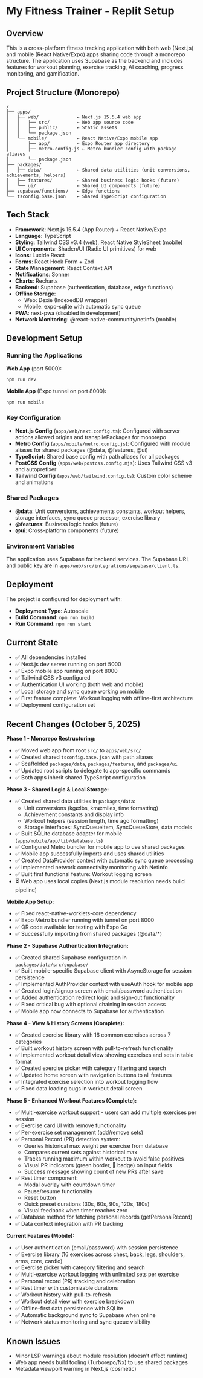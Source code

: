 # My Fitness Trainer - Replit Setup

## Overview
This is a cross-platform fitness tracking application with both web (Next.js) and mobile (React Native/Expo) apps sharing code through a monorepo structure. The application uses Supabase as the backend and includes features for workout planning, exercise tracking, AI coaching, progress monitoring, and gamification.

## Project Structure (Monorepo)
```
/
├── apps/
│   ├── web/              ← Next.js 15.5.4 web app
│   │   ├── src/          ← Web app source code
│   │   ├── public/       ← Static assets
│   │   └── package.json
│   └── mobile/           ← React Native/Expo mobile app
│       ├── app/          ← Expo Router app directory
│       ├── metro.config.js ← Metro bundler config with package aliases
│       └── package.json
├── packages/
│   ├── data/             ← Shared data utilities (unit conversions, achievements, helpers)
│   ├── features/         ← Shared business logic hooks (future)
│   └── ui/               ← Shared UI components (future)
├── supabase/functions/   ← Edge functions
└── tsconfig.base.json    ← Shared TypeScript configuration
```

## Tech Stack
- **Framework**: Next.js 15.5.4 (App Router) + React Native/Expo
- **Language**: TypeScript
- **Styling**: Tailwind CSS v3.4 (web), React Native StyleSheet (mobile)
- **UI Components**: Shadcn/UI (Radix UI primitives) for web
- **Icons**: Lucide React
- **Forms**: React Hook Form + Zod
- **State Management**: React Context API
- **Notifications**: Sonner
- **Charts**: Recharts
- **Backend**: Supabase (authentication, database, edge functions)
- **Offline Storage**: 
  - Web: Dexie (IndexedDB wrapper)
  - Mobile: expo-sqlite with automatic sync queue
- **PWA**: next-pwa (disabled in development)
- **Network Monitoring**: @react-native-community/netinfo (mobile)

## Development Setup

### Running the Applications

**Web App** (port 5000):
```bash
npm run dev
```

**Mobile App** (Expo tunnel on port 8000):
```bash
npm run mobile
```

### Key Configuration
- **Next.js Config** (`apps/web/next.config.ts`): Configured with server actions allowed origins and transpilePackages for monorepo
- **Metro Config** (`apps/mobile/metro.config.js`): Configured with module aliases for shared packages (@data, @features, @ui)
- **TypeScript**: Shared base config with path aliases for all packages
- **PostCSS Config** (`apps/web/postcss.config.mjs`): Uses Tailwind CSS v3 and autoprefixer
- **Tailwind Config** (`apps/web/tailwind.config.ts`): Custom color scheme and animations

### Shared Packages
- **@data**: Unit conversions, achievements constants, workout helpers, storage interfaces, sync queue processor, exercise library
- **@features**: Business logic hooks (future)
- **@ui**: Cross-platform components (future)

### Environment Variables
The application uses Supabase for backend services. The Supabase URL and public key are in `apps/web/src/integrations/supabase/client.ts`.

## Deployment
The project is configured for deployment with:
- **Deployment Type**: Autoscale
- **Build Command**: `npm run build`
- **Run Command**: `npm run start`

## Current State
- ✅ All dependencies installed
- ✅ Next.js dev server running on port 5000
- ✅ Expo mobile app running on port 8000
- ✅ Tailwind CSS v3 configured
- ✅ Authentication UI working (both web and mobile)
- ✅ Local storage and sync queue working on mobile
- ✅ First feature complete: Workout logging with offline-first architecture
- ✅ Deployment configuration set

## Recent Changes (October 5, 2025)
**Phase 1 - Monorepo Restructuring:**
- ✅ Moved web app from root `src/` to `apps/web/src/`
- ✅ Created shared `tsconfig.base.json` with path aliases
- ✅ Scaffolded `packages/data`, `packages/features`, and `packages/ui`
- ✅ Updated root scripts to delegate to app-specific commands
- ✅ Both apps inherit shared TypeScript configuration

**Phase 3 - Shared Logic & Local Storage:**
- ✅ Created shared data utilities in `packages/data`:
  - Unit conversions (kg⇄lbs, km⇄miles, time formatting)
  - Achievement constants and display info
  - Workout helpers (session length, time ago formatting)
  - Storage interfaces: SyncQueueItem, SyncQueueStore, data models
- ✅ Built SQLite database adapter for mobile (`apps/mobile/app/lib/database.ts`)
- ✅ Configured Metro bundler for mobile app to use shared packages
- ✅ Mobile app successfully imports and uses shared utilities
- ✅ Created DataProvider context with automatic sync queue processing
- ✅ Implemented network connectivity monitoring with NetInfo
- ✅ Built first functional feature: Workout logging screen
- ⏳ Web app uses local copies (Next.js module resolution needs build pipeline)

**Mobile App Setup:**
- ✅ Fixed react-native-worklets-core dependency
- ✅ Expo Metro bundler running with tunnel on port 8000
- ✅ QR code available for testing with Expo Go
- ✅ Successfully importing from shared packages (@data/*)

**Phase 2 - Supabase Authentication Integration:**
- ✅ Created shared Supabase configuration in `packages/data/src/supabase/`
- ✅ Built mobile-specific Supabase client with AsyncStorage for session persistence
- ✅ Implemented AuthProvider context with useAuth hook for mobile app
- ✅ Created login/signup screen with email/password authentication
- ✅ Added authentication redirect logic and sign-out functionality
- ✅ Fixed critical bug with optional chaining in session access
- ✅ Mobile app now connects to Supabase for authentication

**Phase 4 - View & History Screens (Complete):**
- ✅ Created exercise library with 16 common exercises across 7 categories
- ✅ Built workout history screen with pull-to-refresh functionality
- ✅ Implemented workout detail view showing exercises and sets in table format
- ✅ Created exercise picker with category filtering and search
- ✅ Updated home screen with navigation buttons to all features
- ✅ Integrated exercise selection into workout logging flow
- ✅ Fixed data loading bugs in workout detail screen

**Phase 5 - Enhanced Workout Features (Complete):**
- ✅ Multi-exercise workout support - users can add multiple exercises per session
- ✅ Exercise card UI with remove functionality
- ✅ Per-exercise set management (add/remove sets)
- ✅ Personal Record (PR) detection system:
  - Queries historical max weight per exercise from database
  - Compares current sets against historical max
  - Tracks running maximum within workout to avoid false positives
  - Visual PR indicators (green border, 🎉 badge) on input fields
  - Success message showing count of new PRs after save
- ✅ Rest timer component:
  - Modal overlay with countdown timer
  - Pause/resume functionality
  - Reset button
  - Quick preset durations (30s, 60s, 90s, 120s, 180s)
  - Visual feedback when timer reaches zero
- ✅ Database method for fetching personal records (getPersonalRecord)
- ✅ Data context integration with PR tracking

**Current Features (Mobile):**
- ✅ User authentication (email/password) with session persistence
- ✅ Exercise library (16 exercises across chest, back, legs, shoulders, arms, core, cardio)
- ✅ Exercise picker with category filtering and search
- ✅ Multi-exercise workout logging with unlimited sets per exercise
- ✅ Personal record (PR) tracking and celebration
- ✅ Rest timer with customizable durations
- ✅ Workout history with pull-to-refresh
- ✅ Workout detail view with exercise breakdown
- ✅ Offline-first data persistence with SQLite
- ✅ Automatic background sync to Supabase when online
- ✅ Network status monitoring and sync queue visibility

## Known Issues
- Minor LSP warnings about module resolution (doesn't affect runtime)
- Web app needs build tooling (Turborepo/Nx) to use shared packages
- Metadata viewport warning in Next.js (cosmetic)
